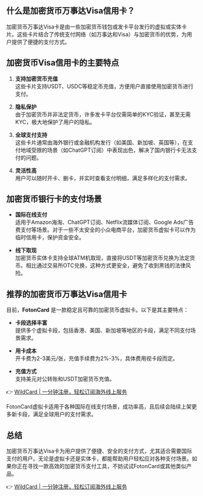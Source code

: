 ## 什么是加密货币万事达Visa信用卡？

加密货币万事达Visa卡是由一些加密货币钱包或发卡平台发行的虚拟或实体卡片。这些卡片结合了传统支付网络（如万事达和Visa）与加密货币的优势，为用户提供了便捷的支付方式。

## 加密货币Visa信用卡的主要特点

1. **支持加密货币充值**  
   这些卡片支持USDT、USDC等稳定币充值，方便用户直接使用加密货币进行支付。

2. **隐私保护**  
   由于加密货币并非法定货币，许多发卡平台仅需简单的KYC验证，甚至无需KYC，极大地保护了用户的隐私。

3. **全球支付支持**  
   这些卡片通常由海外银行或金融机构发行（如美国、新加坡、英国等），在支付地域受限的场景（如ChatGPT订阅）中表现出色，解决了国内银行卡无法支付的问题。

4. **灵活性高**  
   用户可以随时开卡、删卡，并实时查看支付明细，满足多样化的支付需求。

## 加密货币银行卡的支付场景

- **国际在线支付**  
  适用于Amazon海淘、ChatGPT订阅、Netflix流媒体订阅、Google Ads广告费支付等场景。对于一些不太安全的小众电商平台，加密货币虚拟卡可以作为临时信用卡，保护资金安全。

- **线下取现**  
  加密货币实体卡支持全球ATM机取现，直接将USDT等加密货币兑换为法定货币。相比通过交易所OTC兑换，这种方式更安全，避免了收到黑钱的法律风险。

## 推荐的加密货币万事达Visa信用卡

目前，**FotonCard** 是一款稳定且可靠的加密货币虚拟卡。以下是其主要特点：

- **卡段选择丰富**  
  提供多个虚拟卡段，包括香港、美国、新加坡等地区的卡段，满足不同支付场景需求。

- **用卡成本**  
  开卡费为2-3美元/张，充值手续费为2%-3%，具体费用视卡段而定。

- **充值方式**  
  支持美元对公转账和USDT加密货币充值。

👉 [WildCard | 一分钟注册，轻松订阅海外线上服务](https://bit.ly/bewildcard)

FotonCard虚拟卡适用于各种国际在线支付场景，成功率高，且后续会陆续上架更多新卡段，满足全球用户的支付需求。

## 总结

加密货币万事达Visa卡为用户提供了便捷、安全的支付方式，尤其适合需要国际支付的用户。无论是虚拟卡还是实体卡，都能帮助用户轻松应对各种支付场景。如果你正在寻找一款高效的加密货币支付工具，不妨试试FotonCard或其他类似产品。

👉 [WildCard | 一分钟注册，轻松订阅海外线上服务](https://bit.ly/bewildcard)